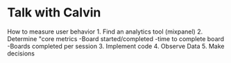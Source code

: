 # Talk with Calvin

How to measure user behavior 
    1. Find an analytics tool (mixpanel)
    2. Determine "core metrics
        -Board started/completed
        -time to complete board
        -Boards completed per session
    3. Implement code
    4. Observe Data 
    5. Make decisions 